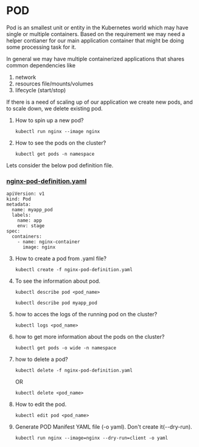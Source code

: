# POD
Pod is an smallest unit or entity in the Kubernetes world which may have single or multiple containers. Based on the requirement we may need a helper contianer for our main application container that might be doing some processing task for it.

In general we may have multiple containerized applications that shares common dependencies like
1. network
2. resources file/mounts/volumes
3. lifecycle (start/stop)

If there is a need of scaling up of our application we create new pods, and to scale down, we delete existing pod.

1. How to spin up a new pod?
   
   `kubectl run nginx --image nginx`

2. How to see the pods on the cluster?
   
   `kubectl get pods -n namespace`

Lets consider the below pod definition file.  
### [nginx-pod-definition.yaml](nginx-pod-definition.yaml)
```
apiVersion: v1
kind: Pod
metadata:
  name: myapp_pod 
  labels: 
    name: app 
    env: stage
spec:
  containers:
    - name: nginx-container
      image: nginx
```  
3. How to create a pod from .yaml file?
   
   `kubectl create -f nginx-pod-definition.yaml`
   
4. To see the information about pod.
   
   `kubectl describe pod <pod_name>`
   
   `kubectl describe pod myapp_pod`  

5. how to acces the logs of the running pod on the cluster?
   
   `kubectl logs <pod_name>`  

6. how to get more information about the pods on the cluster?

   `kubectl get pods -o wide -n namespace`

7. how to delete a pod?
   
   `kubectl delete -f nginx-pod-definition.yaml`
   
    OR
   
   `kubectl delete <pod_name>`  

8. How to edit the pod.  
 
   `kubectl edit pod <pod_name>`  

9. Generate POD Manifest YAML file (-o yaml). Don't create it(--dry-run).  

    `kubectl run nginx --image=nginx --dry-run=client -o yaml`
